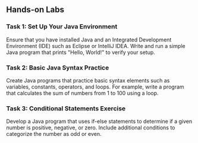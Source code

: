 ## Hands-on Labs

### Task 1: Set Up Your Java Environment
Ensure that you have installed Java and an Integrated Development Environment (IDE) such as Eclipse or IntelliJ IDEA. Write and run a simple Java program that prints "Hello, World!" to verify your setup.

### Task 2: Basic Java Syntax Practice
Create Java programs that practice basic syntax elements such as variables, constants, operators, and loops. For example, write a program that calculates the sum of numbers from 1 to 100 using a loop.

### Task 3: Conditional Statements Exercise
Develop a Java program that uses if-else statements to determine if a given number is positive, negative, or zero. Include additional conditions to categorize the number as odd or even.

